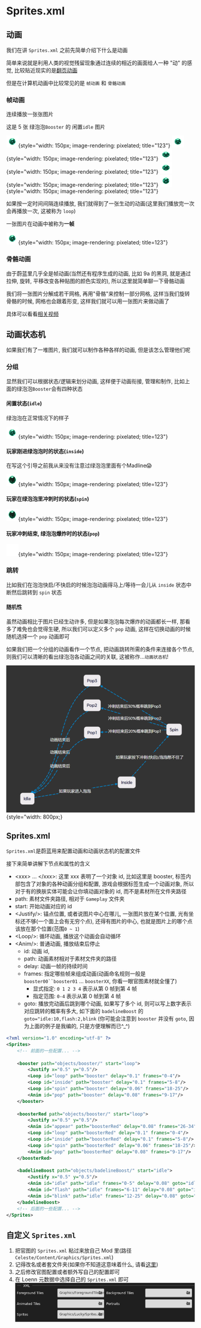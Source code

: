# Sprites.xml

## 动画

我们在讲 `Sprites.xml` 之前先简单介绍下什么是动画

简单来说就是利用人类的视觉残留现象通过连续的相近的画面给人一种 "动" 的感觉, 比较贴近现实的是[翻页动画](https://search.bilibili.com/all?vt=16694194&keyword=%E7%BF%BB%E9%A1%B5%E5%8A%A8%E7%94%BB)

但是在计算机动画中比较常见的是 `帧动画` 和 `骨骼动画`

### 帧动画

连续播放一张张图片

这是 5 张 绿泡泡`Booster` 的 闲置`idle` 图片

![booster](../../assets/mappings/xml/sprites_xml/booster/idle/booster00.png){style="width: 150px; image-rendering: pixelated; title="123"}
![booster](../../assets/mappings/xml/sprites_xml/booster/idle/booster01.png){style="width: 150px; image-rendering: pixelated; title="123"}
![booster](../../assets/mappings/xml/sprites_xml/booster/idle/booster02.png){style="width: 150px; image-rendering: pixelated; title="123"}
![booster](../../assets/mappings/xml/sprites_xml/booster/idle/booster03.png){style="width: 150px; image-rendering: pixelated; title="123"}
![booster](../../assets/mappings/xml/sprites_xml/booster/idle/booster04.png){style="width: 150px; image-rendering: pixelated; title="123"}

如果按一定时间间隔连续播放, 我们就得到了一张生动的动画(这里我们播放完一次会再播放一次, 这被称为 `loop`)

一张图片在动画中被称为**一帧** 

![booster](../../assets/mappings/xml/sprites_xml/booster/booster_idle_gif.gif){style="width: 150px; image-rendering: pixelated; title=123"}

### 骨骼动画

由于蔚蓝里几乎全是帧动画(当然还有程序生成的动画, 比如 9a 的黑洞, 就是通过拉伸, 旋转, 平移改变各种贴图的颜色实现的), 所以这里就简单聊一下骨骼动画

我们将一张图片分解成若干网格, 再用"骨骼"来控制一部分网格, 这样当我们旋转骨骼的时候, 网格也会跟着形变, 这样我们就可以用一张图片来做动画了

具体可以看看[相关视频](https://www.bilibili.com/video/BV1kK4y1t79f/?vd_source=88291083a8b9233d0006bb44b0331137&t=135)

## 动画状态机

如果我们有了一堆图片, 我们就可以制作各种各样的动画, 但是该怎么管理他们呢

### 分组

显然我们可以根据状态/逻辑来划分动画, 这样便于动画衔接, 管理和制作, 比如上面的绿泡泡`Booster`会有四种状态

#### 闲置状态(`idle`)

绿泡泡在正常情况下的样子

![booster_idle](../../assets/mappings/xml/sprites_xml/booster/booster_idle_gif.gif){style="width: 150px; image-rendering: pixelated; title=123"}

#### 玩家刚进绿泡泡时的状态(`inside`)

在写这个引导之前我从来没有注意过绿泡泡里面有个Madline😱

![booster_inside](../../assets/mappings/xml/sprites_xml/booster/booster_inside_gif.gif){style="width: 150px; image-rendering: pixelated; title=123"}

#### 玩家在绿泡泡里冲刺时的状态(`spin`)

![booster_spin](../../assets/mappings/xml/sprites_xml/booster/booster_spin_gif.gif){style="width: 150px; image-rendering: pixelated; title=123"}

#### 玩家冲刺结束, 绿泡泡爆炸时的状态(`pop`)

![booster_pop](../../assets/mappings/xml/sprites_xml/booster/booster_pop_gif.gif){style="width: 150px; image-rendering: pixelated; title=123"}


### 跳转

比如我们在泡泡快启/不快启的时候泡泡动画得马上/等待一会儿从 `inside` 状态中断然后跳转到 `spin` 状态

#### 随机性

虽然动画相比于图片已经生动许多, 但是如果泡泡每次爆炸的动画都长一样, 那看多了难免也会觉得生硬, 所以我们可以定义多个 `pop` 动画, 这样在切换动画的时候随机选择一个 `pop` 动画即可

如果我们把一个分组的动画看作一个节点, 把动画跳转所需的条件来连接各个节点, 则我们可以清晰的看出绿泡泡各动画之间的关联, 这被称作...`动画状态机`!

![booster_pop](../../assets/mappings/xml/sprites_xml/booster_animation_statemachine.png){style="width: 800px;}



## Sprites.xml

 `Sprites.xml`是蔚蓝用来配置动画和动画状态机的配置文件

接下来简单讲解下节点和属性的含义

* &lt;xxx&gt; ... &lt;/xxx&gt;: 这里 xxx 表明了一个对象 id, 比如这里是 booster, 标签内部包含了对象的各种动画分组和配置, 
游戏会根据标签生成一个动画对象, 所以对于有的换肤实体可能会让你填动画对象的 id, 而不是素材所在文件夹路径
* path: 素材文件夹路径, 相对于 `Gameplay` 文件夹
* start: 开始动画对应的 id
* &lt;Justify/&gt;: 锚点位置, 或者说图片中心在哪儿, 一张图片放在某个位置, 光有坐标还不够(一个面上会有无穷个点), 还得有图片的中心, 也就是图片上的哪个点该放在那个位置(范围`0 ~ 1`)
* &lt;Loop/&gt;: 循环动画, 播放这个动画会自动循环
* &lt;Anim/&gt;: 普通动画, 播放结束后停止
    * id: 动画 id, 
    * path: 动画素材相对于素材文件夹的路径
    * delay: 动画一帧的持续时间
    * frames: 指定哪些帧来组成动画(动画命名规则一般是`booster00``booster01` ... `boosterXX`, 你看一眼官图素材就全懂了)
        * 显式指定: `0 1 2 3 4` 表示从第 0 帧到第 4 帧
        * 指定范围: `0-4` 表示从第 0 帧到第 4 帧
    * goto: 播放完动画后跳到哪个动画, 如果写了多个 id, 则可以写上数字表示对应跳转的概率有多大, 如下面的 `badelineBoost` 的 `goto="idle:10,flash:2,blink` (你可能会注意到 `booster` 并没有 `goto`, 因为上面的例子是我编的, 只是方便理解而已^_^)

```xml title="Celeste/Content/Graphics/Sprites.xml"
<?xml version="1.0" encoding="utf-8" ?>
<Sprites>
    <!-- 前面的一些配置... -->
    
    <booster path="objects/booster/" start="loop">
        <Justify x="0.5" y="0.5"/>
        <Loop id="loop" path="booster" delay="0.1" frames="0-4"/>
        <Loop id="inside" path="booster" delay="0.1" frames="5-8"/>
        <Loop id="spin" path="booster" delay="0.06" frames="18-25"/>
        <Anim id="pop" path="booster" delay="0.08" frames="9-17"/>
    </booster>
    
    <boosterRed path="objects/booster/" start="loop">
        <Justify x="0.5" y="0.5"/>
        <Anim id="appear" path="boosterRed" delay="0.08" frames="26-34" goto="loop"/>
        <Loop id="loop" path="boosterRed" delay="0.1" frames="0-4"/>
        <Loop id="inside" path="boosterRed" delay="0.1" frames="5-8"/>
        <Loop id="spin" path="boosterRed" delay="0.06" frames="18-25"/>
        <Anim id="pop" path="boosterRed" delay="0.08" frames="9-17"/>
    </boosterRed>
    
    <badelineBoost path="objects/badelineBoost/" start="idle">
        <Justify x="0.5" y="0.5"/>
        <Anim id="idle" path="idle" frames="0-5" delay="0.08" goto="idle:10,flash:2,blink"/>
        <Anim id="flash" path="idle" frames="6-11" delay="0.08" goto="idle"/>
        <Anim id="blink" path="idle" frames="12-25" delay="0.08" goto="idle"/>
    </badelineBoost>
    <!-- 后面的一些配置... -->
</Sprites>
```

## 自定义 `Sprites.xml`

1. 把官图的 `Sprites.xml` 粘过来放自己 Mod 里(路径`Celeste/Content/Graphics/Sprites.xml`)
2. 记得改名或者套文件夹(如果你不知道这意味着什么, 请看[这里](../mod_structure.md#everest))
3. 之后修改官图配置或者额外写自己的配置即可
4. 在 Loenn 元数据中选择自己的 `Sprites.xml` 即可
   ![loenn_xml_config](../../assets/mappings/xml/loenn_xml_config.png)

